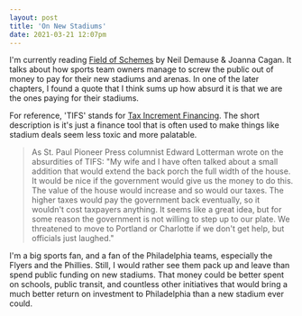 ```yaml
---
layout: post
title: 'On New Stadiums'
date: 2021-03-21 12:07pm
---
```


I'm currently reading [Field of Schemes](https://bookshop.org/books/field-of-schemes-how-the-great-stadium-swindle-turns-public-money-into-private-profit-revised/9780803260160) by Neil Demause & Joanna Cagan. It talks about how sports team owners manage to screw the public out of money to pay for their new stadiums and arenas. In one of the later chapters, I found a quote that I think sums up how absurd it is that we are the ones paying for their stadiums.

For reference, 'TIFS' stands for [Tax Increment Financing](https://en.wikipedia.org/wiki/Tax_increment_financing). The short description is it's just a finance tool that is often used to make things like stadium deals seem less toxic and more palatable.

> As St. Paul Pioneer Press columnist Edward Lotterman wrote on the absurdities of TIFS: "My wife and I have often talked about a small addition that would extend the back porch the full width of the house. It would be nice if the government would give us the money to do this. The value of the house would increase and so would our taxes. The higher taxes would pay the government back eventually, so it wouldn't cost taxpayers anything. It seems like a great idea, but for some reason the government is not willing to step up to our plate. We threatened to move to Portland or Charlotte if we don't get help, but officials just laughed."

I'm a big sports fan, and a fan of the Philadelphia teams, especially the Flyers and the Phillies. Still, I would rather see them pack up and leave than spend public funding on new stadiums. That money could be better spent on schools, public transit, and countless other initiatives that would bring a much better return on investment to Philadelphia than a new stadium ever could.
